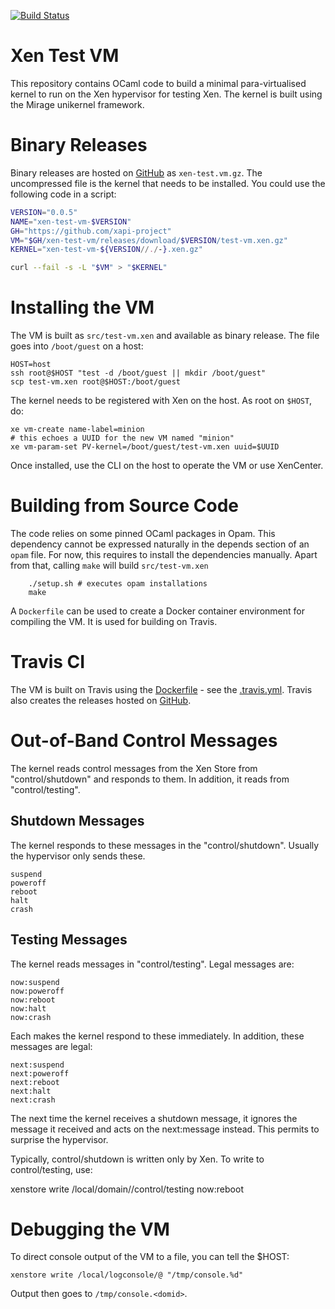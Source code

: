 [![Build Status](https://travis-ci.org/xapi-project/xen-test-vm.svg?branch=master)](https://travis-ci.org/xapi-project/xen-test-vm)

# Xen Test VM

This repository contains OCaml code to build a minimal para-virtualised
kernel to run on the Xen hypervisor for testing Xen. The kernel is built
using the Mirage unikernel framework.

# Binary Releases

Binary releases are hosted on 
[GitHub](https://github.com/xapi-project/xen-test-vm/releases) as
`xen-test.vm.gz`. The uncompressed file is the kernel that needs to be
installed. You could use the following code in a script:

```sh
VERSION="0.0.5"
NAME="xen-test-vm-$VERSION"
GH="https://github.com/xapi-project"
VM="$GH/xen-test-vm/releases/download/$VERSION/test-vm.xen.gz"
KERNEL="xen-test-vm-${VERSION//./-}.xen.gz"

curl --fail -s -L "$VM" > "$KERNEL"
```

# Installing the VM

The VM is built as `src/test-vm.xen` and available as binary
release. The file goes into `/boot/guest` on a host:

    HOST=host
    ssh root@$HOST "test -d /boot/guest || mkdir /boot/guest"
    scp test-vm.xen root@$HOST:/boot/guest

The kernel needs to be registered with Xen on the host.  As root on
`$HOST`, do:

    xe vm-create name-label=minion
    # this echoes a UUID for the new VM named "minion"
    xe vm-param-set PV-kernel=/boot/guest/test-vm.xen uuid=$UUID
    
Once installed, use the CLI on the host to operate the VM or use
XenCenter.

# Building from Source Code

The code relies on some pinned OCaml packages in Opam. This dependency
cannot be expressed naturally in the depends section of an `opam` file. For
now, this requires to install the dependencies manually. Apart from that,
calling `make` will build `src/test-vm.xen`


        ./setup.sh # executes opam installations
        make

A `Dockerfile` can be used to create a Docker container environment for
compiling the VM. It is used for building on Travis.

# Travis CI

The VM is built on Travis using the [Dockerfile](./Dockerfile) - see the
[.travis.yml](.travis.yml). Travis also creates the releases hosted on
[GitHub](https://github.com/xapi-project/xen-test-vm/releases).

# Out-of-Band Control Messages

The kernel reads control messages from the Xen Store from
"control/shutdown" and responds to them. In addition, it reads from 
"control/testing". 

## Shutdown Messages

The kernel responds to these messages in the "control/shutdown". Usually
the hypervisor only sends these.

    suspend  
    poweroff 
    reboot   
    halt     
    crash    

## Testing Messages

The kernel reads messages in "control/testing". Legal messages are:

    now:suspend  
    now:poweroff 
    now:reboot   
    now:halt     
    now:crash    

Each makes the kernel respond to these immediately. In addition, these
messages are legal:

    next:suspend  
    next:poweroff 
    next:reboot   
    next:halt     
    next:crash    

The next time the kernel receives a shutdown message, it ignores the
message it received and acts on the next:message instead. This permits
to surprise the hypervisor.

Typically, control/shutdown is written only by Xen. To write to
control/testing, use:

  xenstore write /local/domain/<domid>/control/testing now:reboot

# Debugging the VM

To direct console output of the VM to a file, you can tell the $HOST:

    xenstore write /local/logconsole/@ "/tmp/console.%d"

Output then goes to `/tmp/console.<domid>`.


